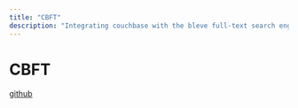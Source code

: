 ```yaml
---
title: "CBFT"
description: "Integrating couchbase with the bleve full-text search engine"
---
```


# CBFT

[github](http://github.com/couchbaselabs/cbft)
